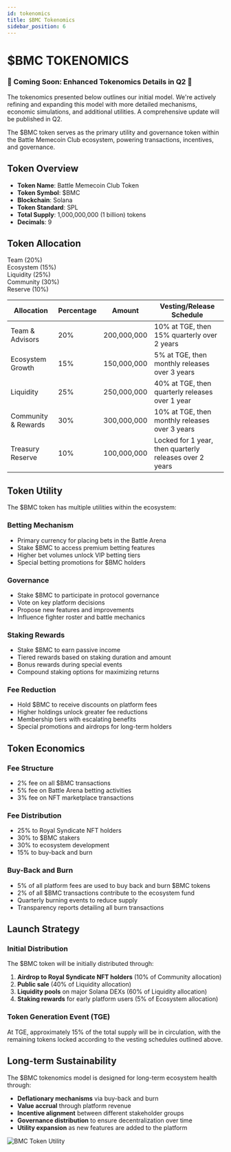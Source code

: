 ```yaml
---
id: tokenomics
title: $BMC Tokenomics
sidebar_position: 6
---
```


# $BMC TOKENOMICS

<div style={{
  backgroundColor: 'rgba(255, 120, 0, 0.1)',
  padding: '1rem',
  borderRadius: '8px',
  border: '1px solid rgba(255, 120, 0, 0.3)',
  marginBottom: '2rem'
}}>
  <h3 style={{color: 'rgba(255, 120, 0, 0.9)', margin: '0 0 0.5rem 0'}}>🚧 Coming Soon: Enhanced Tokenomics Details in Q2 🚧</h3>
  <p style={{marginBottom: '0'}}>
    The tokenomics presented below outlines our initial model. We're actively refining and expanding this model with more detailed mechanisms, economic simulations, and additional utilities. A comprehensive update will be published in Q2.
  </p>
</div>

The $BMC token serves as the primary utility and governance token within the Battle Memecoin Club ecosystem, powering transactions, incentives, and governance.

## Token Overview

- **Token Name**: Battle Memecoin Club Token
- **Token Symbol**: $BMC
- **Blockchain**: Solana
- **Token Standard**: SPL
- **Total Supply**: 1,000,000,000 (1 billion) tokens
- **Decimals**: 9

## Token Allocation

<div className="allocation-chart" style={{marginBottom: '2rem'}}>
  <div style={{
    display: 'flex',
    flexWrap: 'wrap',
    gap: '1rem',
    justifyContent: 'center',
    marginBottom: '1rem'
  }}>
    <div style={{
      backgroundColor: 'rgba(20, 241, 149, 0.8)',
      width: '20%',
      height: '24px',
      borderRadius: '4px',
      position: 'relative'
    }}>
      <span style={{
        position: 'absolute',
        bottom: '-24px',
        left: '50%',
        transform: 'translateX(-50%)',
        fontSize: '12px',
        whiteSpace: 'nowrap'
      }}>Team (20%)</span>
    </div>
    <div style={{
      backgroundColor: 'rgba(20, 241, 149, 0.6)',
      width: '15%',
      height: '24px',
      borderRadius: '4px',
      position: 'relative'
    }}>
      <span style={{
        position: 'absolute',
        bottom: '-24px',
        left: '50%',
        transform: 'translateX(-50%)',
        fontSize: '12px',
        whiteSpace: 'nowrap'
      }}>Ecosystem (15%)</span>
    </div>
    <div style={{
      backgroundColor: 'rgba(20, 241, 149, 0.4)',
      width: '25%',
      height: '24px',
      borderRadius: '4px',
      position: 'relative'
    }}>
      <span style={{
        position: 'absolute',
        bottom: '-24px',
        left: '50%',
        transform: 'translateX(-50%)',
        fontSize: '12px',
        whiteSpace: 'nowrap'
      }}>Liquidity (25%)</span>
    </div>
    <div style={{
      backgroundColor: 'rgba(20, 241, 149, 0.2)',
      width: '30%',
      height: '24px',
      borderRadius: '4px',
      position: 'relative'
    }}>
      <span style={{
        position: 'absolute',
        bottom: '-24px',
        left: '50%',
        transform: 'translateX(-50%)',
        fontSize: '12px',
        whiteSpace: 'nowrap'
      }}>Community (30%)</span>
    </div>
    <div style={{
      backgroundColor: 'rgba(20, 241, 149, 0.1)',
      width: '10%',
      height: '24px',
      borderRadius: '4px',
      position: 'relative'
    }}>
      <span style={{
        position: 'absolute',
        bottom: '-24px',
        left: '50%',
        transform: 'translateX(-50%)',
        fontSize: '12px',
        whiteSpace: 'nowrap'
      }}>Reserve (10%)</span>
    </div>
  </div>
</div>

| Allocation | Percentage | Amount | Vesting/Release Schedule |
|------------|------------|--------|--------------------------|
| Team & Advisors | 20% | 200,000,000 | 10% at TGE, then 15% quarterly over 2 years |
| Ecosystem Growth | 15% | 150,000,000 | 5% at TGE, then monthly releases over 3 years |
| Liquidity | 25% | 250,000,000 | 40% at TGE, then quarterly releases over 1 year |
| Community & Rewards | 30% | 300,000,000 | 10% at TGE, then monthly releases over 3 years |
| Treasury Reserve | 10% | 100,000,000 | Locked for 1 year, then quarterly releases over 2 years |

## Token Utility

The $BMC token has multiple utilities within the ecosystem:

### Betting Mechanism

- Primary currency for placing bets in the Battle Arena
- Stake $BMC to access premium betting features
- Higher bet volumes unlock VIP betting tiers
- Special betting promotions for $BMC holders

### Governance

- Stake $BMC to participate in protocol governance
- Vote on key platform decisions
- Propose new features and improvements
- Influence fighter roster and battle mechanics

### Staking Rewards

- Stake $BMC to earn passive income
- Tiered rewards based on staking duration and amount
- Bonus rewards during special events
- Compound staking options for maximizing returns

### Fee Reduction

- Hold $BMC to receive discounts on platform fees
- Higher holdings unlock greater fee reductions
- Membership tiers with escalating benefits
- Special promotions and airdrops for long-term holders

## Token Economics

### Fee Structure

- 2% fee on all $BMC transactions
- 5% fee on Battle Arena betting activities
- 3% fee on NFT marketplace transactions

### Fee Distribution

- 25% to Royal Syndicate NFT holders
- 30% to $BMC stakers
- 30% to ecosystem development
- 15% to buy-back and burn

### Buy-Back and Burn

- 5% of all platform fees are used to buy back and burn $BMC tokens
- 2% of all $BMC transactions contribute to the ecosystem fund
- Quarterly burning events to reduce supply
- Transparency reports detailing all burn transactions

## Launch Strategy

### Initial Distribution

The $BMC token will be initially distributed through:

1. **Airdrop to Royal Syndicate NFT holders** (10% of Community allocation)
2. **Public sale** (40% of Liquidity allocation)
3. **Liquidity pools** on major Solana DEXs (60% of Liquidity allocation)
4. **Staking rewards** for early platform users (5% of Ecosystem allocation)

### Token Generation Event (TGE)

At TGE, approximately 15% of the total supply will be in circulation, with the remaining tokens locked according to the vesting schedules outlined above.

## Long-term Sustainability

The $BMC tokenomics model is designed for long-term ecosystem health through:

- **Deflationary mechanisms** via buy-back and burn
- **Value accrual** through platform revenue
- **Incentive alignment** between different stakeholder groups
- **Governance distribution** to ensure decentralization over time
- **Utility expansion** as new features are added to the platform

![BMC Token Utility](/img/token-utility.png) 